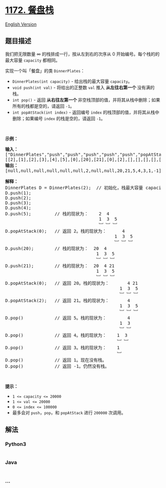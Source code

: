 # [1172. 餐盘栈](https://leetcode-cn.com/problems/dinner-plate-stacks)

[English Version](/solution/1100-1199/1172.Dinner%20Plate%20Stacks/README_EN.md)

## 题目描述

<!-- 这里写题目描述 -->

<p>我们把无限数量 &infin; 的栈排成一行，按从左到右的次序从 0 开始编号。每个栈的的最大容量&nbsp;<code>capacity</code> 都相同。</p>

<p>实现一个叫「餐盘」的类&nbsp;<code>DinnerPlates</code>：</p>

<ul>
	<li><code>DinnerPlates(int capacity)</code>&nbsp;- 给出栈的最大容量&nbsp;<code>capacity</code>。</li>
	<li><code>void push(int val)</code>&nbsp;- 将给出的正整数&nbsp;<code>val</code>&nbsp;推入&nbsp;<strong>从左往右第一个&nbsp;</strong>没有满的栈。</li>
	<li><code>int pop()</code>&nbsp;- 返回&nbsp;<strong>从右往左第一个&nbsp;</strong>非空栈顶部的值，并将其从栈中删除；如果所有的栈都是空的，请返回&nbsp;<code>-1</code>。</li>
	<li><code>int popAtStack(int index)</code>&nbsp;- 返回编号&nbsp;<code>index</code>&nbsp;的栈顶部的值，并将其从栈中删除；如果编号&nbsp;<code>index</code>&nbsp;的栈是空的，请返回 <code>-1</code>。</li>
</ul>

<p>&nbsp;</p>

<p><strong>示例：</strong></p>

<pre><strong>输入： </strong>
[&quot;DinnerPlates&quot;,&quot;push&quot;,&quot;push&quot;,&quot;push&quot;,&quot;push&quot;,&quot;push&quot;,&quot;popAtStack&quot;,&quot;push&quot;,&quot;push&quot;,&quot;popAtStack&quot;,&quot;popAtStack&quot;,&quot;pop&quot;,&quot;pop&quot;,&quot;pop&quot;,&quot;pop&quot;,&quot;pop&quot;]
[[2],[1],[2],[3],[4],[5],[0],[20],[21],[0],[2],[],[],[],[],[]]
<strong>输出：</strong>
[null,null,null,null,null,null,2,null,null,20,21,5,4,3,1,-1]

<strong>解释：</strong>
DinnerPlates D = DinnerPlates(2);  // 初始化，栈最大容量 capacity = 2
D.push(1);
D.push(2);
D.push(3);
D.push(4);
D.push(5);         // 栈的现状为：    2 &nbsp;4
&nbsp;                                   1 &nbsp;3 &nbsp;5
                                    ﹈ ﹈ ﹈
D.popAtStack(0);   // 返回 2。栈的现状为：     &nbsp;4
            &nbsp;                             1 &nbsp;3 &nbsp;5
                                          ﹈ ﹈ ﹈
D.push(20);        // 栈的现状为：  20  4
&nbsp;                                  1 &nbsp;3 &nbsp;5
                                   ﹈ ﹈ ﹈
D.push(21);        // 栈的现状为：  20  4 21
&nbsp;                                  1 &nbsp;3 &nbsp;5
                                   ﹈ ﹈ ﹈
D.popAtStack(0);   // 返回 20。栈的现状为：       4 21
             &nbsp;                              1 &nbsp;3 &nbsp;5
                                            ﹈ ﹈ ﹈
D.popAtStack(2);   // 返回 21。栈的现状为：       4
             &nbsp;                              1 &nbsp;3 &nbsp;5
                                            ﹈ ﹈ ﹈ 
D.pop()            // 返回 5。栈的现状为：        4
             &nbsp;                              1 &nbsp;3 
                                            ﹈ ﹈  
D.pop()            // 返回 4。栈的现状为：    1  3 
                                           ﹈ ﹈   
D.pop()            // 返回 3。栈的现状为：    1 
                                           ﹈   
D.pop()            // 返回 1。现在没有栈。
D.pop()            // 返回 -1。仍然没有栈。
</pre>

<p>&nbsp;</p>

<p><strong>提示：</strong></p>

<ul>
	<li><code>1 &lt;= capacity&nbsp;&lt;= 20000</code></li>
	<li><code>1 &lt;= val&nbsp;&lt;= 20000</code></li>
	<li><code>0 &lt;= index&nbsp;&lt;= 100000</code></li>
	<li>最多会对&nbsp;<code>push</code>，<code>pop</code>，和&nbsp;<code>popAtStack</code>&nbsp;进行 <code>200000</code> 次调用。</li>
</ul>

## 解法

<!-- 这里可写通用的实现逻辑 -->

<!-- tabs:start -->

### **Python3**

<!-- 这里可写当前语言的特殊实现逻辑 -->

```python

```

### **Java**

<!-- 这里可写当前语言的特殊实现逻辑 -->

```java

```

### **...**

```

```

<!-- tabs:end -->
